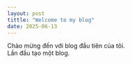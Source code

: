 ```yaml
---
layout: post
tittle: "Welcome to my blog"
date: 2025-06-13
---
```

Chào mừng đến với blog đầu tiên của tôi.  
Lần đầu tạo một blog.  

